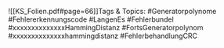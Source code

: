 
![[KS_Folien.pdf#page=66]]Tags & Topics:
   #Generatorpolynome
   #Fehlererkennungscode
   #LangenEs
   #Fehlerbundel
   #xxxxxxxxxxxxxxHammingDistanz
   #FortsGeneratorpolynom
   #xxxxxxxxxxxxxxhammingdistanz
   #FehlerbehandlungCRC
